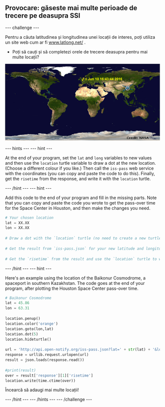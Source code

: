 ## Provocare: găseste mai multe perioade de trecere pe deasupra SSI

\--- challenge \---

Pentru a căuta latitudinea și longitudinea unei locații de interes, poți utiliza un site web cum ar fi <a href="http://www.latlong.net/" target="_blank"> www.latlong.net/ </a>.

+ Poți să cauți și să completezi orele de trecere deasupra pentru mai multe locații? 

![captură de ecran](images/iss-final.png)

\--- hints \--- \--- hint \---

At the end of your program, set the `lat` and `long` variables to new values and then use the `location` turtle variable to draw a dot at the new location. (Choose a different colour if you like.) Then call the `iss-pass` web service with the coordinates (you can copy and paste the code to do this). Finally, get the `risetime` from the response, and write it with the `location` turtle.

\--- /hint \--- \--- hint \---

Add this code to the end of your program and fill in the missing parts. Note that you can copy and paste the code you wrote to get the pass-over time for the Space Center in Houston, and then make the changes you need.

```python
# Your chosen location
lat = XX.XX
lon = XX.XX

# Draw a dot with the `location` turtle (no need to create a new turtle), choose a different colour

# Get the result from `iss-pass.json` for your new latitude and longitude

# Get the `risetime` from the result and use the `location` turtle to write it on the map
```

\--- /hint \--- \--- hint \---

Here's an example using the location of the Baikonur Cosmodrome, a spaceport in southern Kazakhstan. The code goes at the end of your program, after plotting the Houston Space Center pass-over time.

```python
# Baikonur Cosmodrome
lat = 45.86
lon = 63.31

location.penup()
location.color('orange')
location.goto(lon,lat)
location.dot(5)
location.hideturtle()

url = 'http://api.open-notify.org/iss-pass.json?lat=' + str(lat) + '&lon=' + str(lon)
response = urllib.request.urlopen(url)
result = json.loads(response.read())

#print(result)
over = result['response'][1]['risetime']
location.write(time.ctime(over))
```

Încearcă să adaugi mai multe locații!

\--- /hint \--- \--- /hints \--- \--- /challenge \---